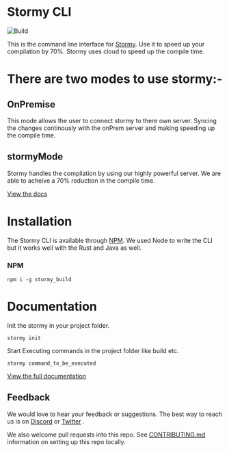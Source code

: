# Stormy CLI

![Build](https://github.com/railwayapp/cli/workflows/Build/badge.svg)

This is the command line interface for [Stormy](https://stormyapp.com). Use it to speed up your compilation by 70%.
Stormy uses cloud to speed up the compile time.

# There are two modes to use stormy:-
 
## OnPremise  
This mode allows the user to connect stormy to there own server. Syncing the changes continously with the onPrem server and making speeding up the compile time.

## stormyMode
Stormy handles the compilation by using our highly powerful server. We are able to acheive a 70% reduction in the compile time.

[View the docs](https://stormyapp.com/docs/cli)

# Installation

The Stormy CLI is available through [NPM](https://www.npmjs.com/package/stormy_build). We used Node to write the CLI but it works well with the Rust and Java as well.

### NPM

```shell
npm i -g stormy_build
```

# Documentation

Init the stormy in your project folder.

```shell
stormy init
```

Start Executing commands in the project folder like build etc.

```shell
stormy command_to_be_executed
```
[View the full documentation](https://stormyapp.com/docs/cli)

## Feedback

We would love to hear your feedback or suggestions. The best way to reach us is on [Discord](https://discord.gg/sw6UkzVpF2) or [Twitter](https://twitter.com/AppStormy) .

We also welcome pull requests into this repo. See [CONTRIBUTING.md]() information on setting up this repo locally.
